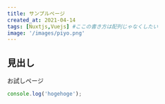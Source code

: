 ```yaml
---
title: サンプルページ
created_at: 2021-04-14
tags: [Nuxtjs,Vuejs] #ここの書き方は配列じゃなくしたい
image: '/images/piyo.png'
---
```


## 見出し

お試しページ

```js
console.log('hogehoge');
```
